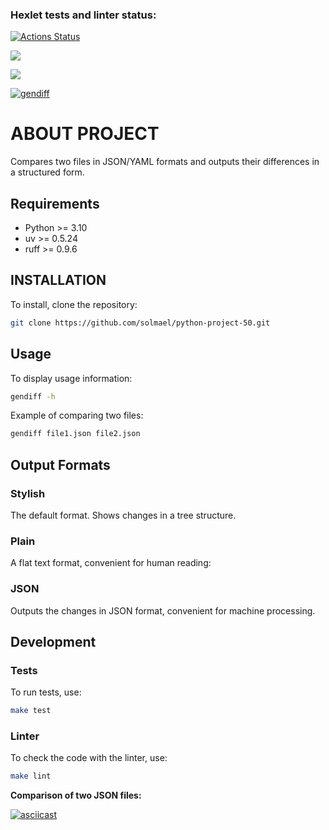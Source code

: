 ### Hexlet tests and linter status:
[![Actions Status](https://github.com/solmael/python-project-50/actions/workflows/hexlet-check.yml/badge.svg)](https://github.com/solmael/python-project-50/actions)

<a href="https://codeclimate.com/github/solmael/python-project-50/maintainability"><img src="https://api.codeclimate.com/v1/badges/c45c3f5436e544dbd87e/maintainability" /></a>

<a href="https://codeclimate.com/github/solmael/python-project-50/test_coverage"><img src="https://api.codeclimate.com/v1/badges/c45c3f5436e544dbd87e/test_coverage" /></a>

[![gendiff](https://github.com/solmael/python-project-50/actions/workflows/gendiff.yml/badge.svg)](https://github.com/solmael/python-project-50/actions/workflows/gendiff.yml)

# ABOUT PROJECT 

Compares two files in JSON/YAML formats and outputs their differences in a structured form.

## Requirements 
- Python >= 3.10
- uv >= 0.5.24
- ruff >= 0.9.6
  
## INSTALLATION

To install, clone the repository:
```sh
git clone https://github.com/solmael/python-project-50.git
```
## Usage

To display usage information:

```sh
gendiff -h
```

Example of comparing two files:

```sh
gendiff file1.json file2.json
```

## Output Formats

### Stylish

The default format. Shows changes in a tree structure.

### Plain

A flat text format, convenient for human reading:

### JSON

Outputs the changes in JSON format, convenient for machine processing.

## Development

### Tests

To run tests, use:

```sh
make test
```

### Linter

To check the code with the linter, use:

```sh
make lint
```

**Comparison of two JSON files:**

[![asciicast](https://asciinema.org/a/q2yg4uVZnFlpl4Qw2LE451p8q.svg)](https://asciinema.org/a/q2yg4uVZnFlpl4Qw2LE451p8q)